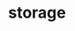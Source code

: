 ---
title: "storage"
linkTitle: "storage"
weight: 10
description: >
  Configuration for the storage service
---